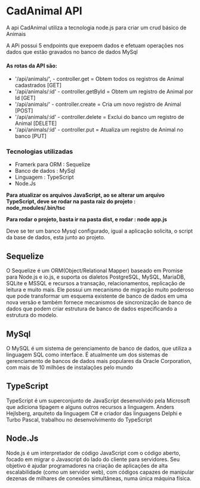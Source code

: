 ﻿# CadAnimal API

A api CadAnimal utiliza a tecnologia node.js para criar um crud básico de Animais

A APi possui 5 endpoints que exepoem dados e efetuam operações nos dados que estão gravados no banco de dados MySql

#### As rotas da API são:
* '/api/animals/', - controller.get = Obtem todos os registros de Animal cadastrados  [GET]
* '/api/animals/:id' - controller.getById = Obtem um registro de Animal por Id	      [GET]
* '/api/animals/' - controller.create = Cria um novo registro de Animal               [POST]
* '/api/animals/:id' - controller.delete = Exclui do banco um registro de Animal      [DELETE]
* '/api/animals/:id' - controller.put = Atualiza um registro de Animal no banco       [PUT]

### Tecnologias utilizadas
* Framerk para ORM :  Sequelize
* Banco de dados : MySql
* Linguagem : TypeScript
* Node.Js

**Para atualizar os arquivos JavaScript, ao se alterar um arquivo TypeScript, deve se rodar na pasta raiz do projeto : node_modules/.bin/tsc**

**Para rodar o projeto, basta ir na pasta dist, e rodar : node app.js**

Deve se ter um banco Mysql configurado, igual a aplicação solicita, o script da base de dados, esta junto ao projeto.


## Sequelize
O Sequelize é um ORM(Object/Relational Mapper) baseado em Promise para Node.js e io.js, e suporta os dialetos PostgreSQL, MySQL, MariaDB, SQLite e MSSQL e recursos a transação, relacionamentos, replicação de leitura e muito mais.
Ele possui um mecanismo de migração muito poderoso que pode transformar um esquema existente de banco de dados em uma nova versão e também fornece mecanismos de sincronização de banco de dados que podem criar estrutura de banco de dados especificando a estrutura do modelo.

## MySql
O MySQL é um sistema de gerenciamento de banco de dados, que utiliza a linguagem SQL como interface. É atualmente um dos sistemas de gerenciamento de bancos de dados mais populares da Oracle Corporation, com mais de 10 milhões de instalações pelo mundo

## TypeScript
TypeScript é um superconjunto de JavaScript desenvolvido pela Microsoft que adiciona tipagem e alguns outros recursos a linguagem. 
Anders Hejlsberg, arquiteto da linguagem C# e criador das linguagens Delphi e Turbo Pascal, trabalhou no desenvolvimento do TypeScript

## Node.Js
Node.js é um interpretador de código JavaScript com o código aberto, focado em migrar o Javascript do lado do cliente para servidores. Seu objetivo é ajudar programadores na criação de aplicações de alta escalabilidade (como um servidor web), com códigos capazes de manipular dezenas de milhares de conexões simultâneas, numa única máquina física.

